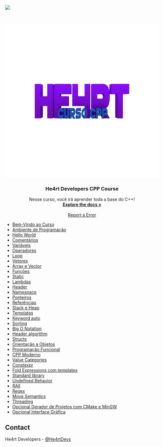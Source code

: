![](https://img.shields.io/badge/C%2B%2B-17-blue)


<!-- PROJECT LOGO -->
<br />
<p align="center">
  <a href="#">
    <img src="images/logo.png" alt="Logo" width="1000" height="500">
  </a>

  <h3 align="center">He4rt Developers CPP Course</h3>

  <p align="center">
    Nesse curso, você irá aprender toda a base do C++!
    <br />
    <a href="#"><strong>Explore the docs »</strong></a>
    <br />
    <br />
    <a href="discord.io/He4rt">Report a Error</a>
    
  </p>
</p>

  * [Bem-Vindo ao Curso]()
  * [Ambiente de Programação]()
  * [Hello World]()
  * [Comentários]()
  * [Variáveis]()
  * [Operadores]()
  * [Loop]()
  * [Vetores]()
  * [Array e Vector]()
  * [Funções]()
  * [Static]()
  * [Lambdas]()
  * [Header]()
  * [Namespace]()
  * [Ponteiros]()
  * [Referências]()
  * [Stack e Heap]()
  * [Templates]()
  * [Keyword auto]()
  * [Sorting]()
  * [Big O Notation]()
  * [Header algorithm]()
  * [Structs]()
  * [Orientação a Objetos]()
  * [Programação Funcional]()
  * [CPP Moderno]()
  * [Value Categories]()
  * [Constexpr]()
  * [Fold Expressions com templates]()
  * [Standard library]()
  * [Undefined Behavior]()
  * [RAII]()
  * [Regex]()
  * [Move Semantics]()
  * [Threading]()
  * [Opcional Gerador de Projetos com CMake e MinGW]()
  * [Opcional Interface Gráfica]()

<!-- CONTACT -->
## Contact

He4rt Developers - [@He4rtDevs](https://twitter.com/He4rtDevs)


